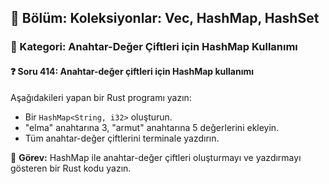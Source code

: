 ## 📘 Bölüm: Koleksiyonlar: Vec, HashMap, HashSet
### 🔹 Kategori: Anahtar-Değer Çiftleri için HashMap Kullanımı
#### ❓ Soru 414: Anahtar-değer çiftleri için HashMap kullanımı

Aşağıdakileri yapan bir Rust programı yazın:

- Bir `HashMap<String, i32>` oluşturun.
- "elma" anahtarına 3, "armut" anahtarına 5 değerlerini ekleyin.
- Tüm anahtar-değer çiftlerini terminale yazdırın.

🔧 **Görev:** HashMap ile anahtar-değer çiftleri oluşturmayı ve yazdırmayı gösteren bir Rust kodu yazın.
